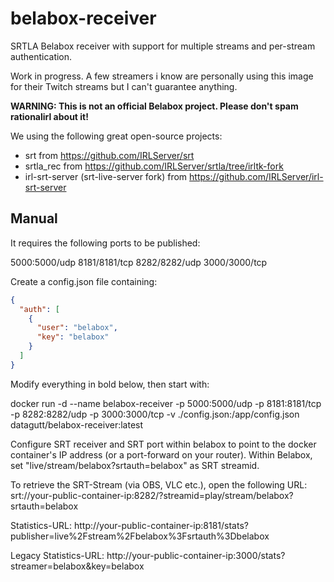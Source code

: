 # belabox-receiver

SRTLA Belabox receiver with support for multiple streams and per-stream authentication.

Work in progress. A few streamers i know are personally using this image for their Twitch streams but I can't guarantee anything.

**WARNING: This is not an official Belabox project. Please don't spam rationalirl about it!**

We using the following great open-source projects:
- srt from https://github.com/IRLServer/srt
- srtla_rec from https://github.com/IRLServer/srtla/tree/irltk-fork
- irl-srt-server (srt-live-server fork) from https://github.com/IRLServer/irl-srt-server

## Manual
It requires the following ports to be published:

5000:5000/udp
8181/8181/tcp
8282/8282/udp
3000/3000/tcp

Create a config.json file containing:
```json
{
  "auth": [
    {
      "user": "belabox",
      "key": "belabox"
    }
  ]
}
```

Modify everything in bold below, then start with:

docker run -d --name belabox-receiver -p 5000:5000/udp -p 8181:8181/tcp -p 8282:8282/udp -p 3000:3000/tcp -v ./config.json:/app/config.json datagutt/belabox-receiver:latest

Configure SRT receiver and SRT port within belabox to point to the docker container's IP address (or a port-forward on your router).
Within Belabox, set "live/stream/belabox?srtauth=belabox" as SRT streamid.

To retrieve the SRT-Stream (via OBS, VLC etc.), open the following URL:
srt://your-public-container-ip:8282/?streamid=play/stream/belabox?srtauth=belabox

Statistics-URL: http://your-public-container-ip:8181/stats?publisher=live%2Fstream%2Fbelabox%3Fsrtauth%3Dbelabox

Legacy Statistics-URL: http://your-public-container-ip:3000/stats?streamer=belabox&key=belabox
